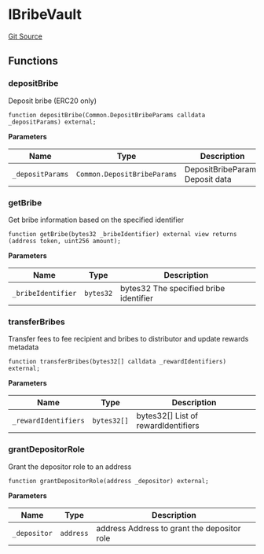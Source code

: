 # IBribeVault
[Git Source](https://github.com/redacted-cartel/hidden-hand-contracts/blob/0eba12837f1598e3ade9a3211813a72a1e056947/contracts/interfaces/IBribeVault.sol)


## Functions
### depositBribe

Deposit bribe (ERC20 only)


```solidity
function depositBribe(Common.DepositBribeParams calldata _depositParams) external;
```
**Parameters**

|Name|Type|Description|
|----|----|-----------|
|`_depositParams`|`Common.DepositBribeParams`| DepositBribeParams  Deposit data|


### getBribe

Get bribe information based on the specified identifier


```solidity
function getBribe(bytes32 _bribeIdentifier) external view returns (address token, uint256 amount);
```
**Parameters**

|Name|Type|Description|
|----|----|-----------|
|`_bribeIdentifier`|`bytes32`| bytes32  The specified bribe identifier|


### transferBribes

Transfer fees to fee recipient and bribes to distributor and update rewards metadata


```solidity
function transferBribes(bytes32[] calldata _rewardIdentifiers) external;
```
**Parameters**

|Name|Type|Description|
|----|----|-----------|
|`_rewardIdentifiers`|`bytes32[]`| bytes32[]  List of rewardIdentifiers|


### grantDepositorRole

Grant the depositor role to an address


```solidity
function grantDepositorRole(address _depositor) external;
```
**Parameters**

|Name|Type|Description|
|----|----|-----------|
|`_depositor`|`address`| address  Address to grant the depositor role|


